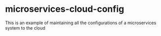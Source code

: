 # microservices-cloud-config
This is an example of maintaining all the configurations of a microservices system to the cloud
